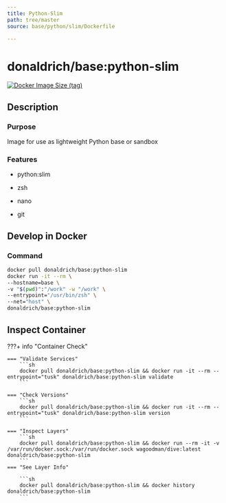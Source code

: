 ```yaml
---
title: Python-Slim
path: tree/master
source: base/python/slim/Dockerfile

---
```


# donaldrich/base:python-slim

[![Docker Image Size (tag)](https://img.shields.io/docker/image-size/donaldrich/base/python-slim?color=blue&label=size&logo=docker&style=flat-square)](https://hub.docker.com/r/donaldrich/base/python-slim)

## Description

### Purpose

Image for use as lightweight Python base or sandbox

### Features

- python:slim

- zsh

- nano

- git

## Develop in Docker

### Command

```sh
docker pull donaldrich/base:python-slim
docker run -it --rm \
--hostname=base \
-v "$(pwd)":"/work" -w "/work" \
--entrypoint="/usr/bin/zsh" \
--net="host" \
donaldrich/base:python-slim
```

## Inspect Container

???+ info "Container Check"

    === "Validate Services"
        ```sh
        docker pull donaldrich/base:python-slim && docker run -it --rm --entrypoint="tusk" donaldrich/base:python-slim validate
        ```

    === "Check Versions"
        ```sh
        docker pull donaldrich/base:python-slim && docker run -it --rm --entrypoint="tusk" donaldrich/base:python-slim version
        ```

    === "Inspect Layers"
        ```sh
        docker pull donaldrich/base:python-slim && docker run --rm -it -v /var/run/docker.sock:/var/run/docker.sock wagoodman/dive:latest donaldrich/base:python-slim
        ```
    === "See Layer Info"

        ```sh
        docker pull donaldrich/base:python-slim && docker history donaldrich/base:python-slim
        ```
